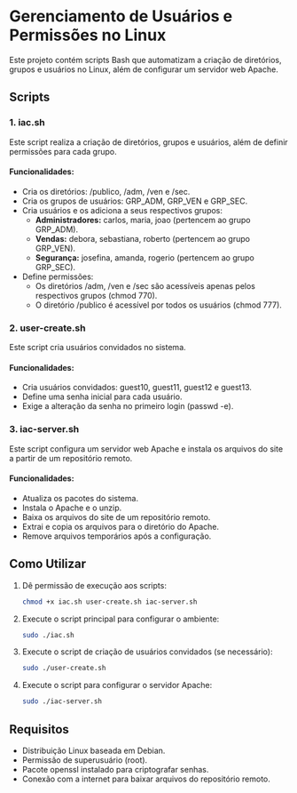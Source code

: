 # Gerenciamento de Usuários e Permissões no Linux

Este projeto contém scripts Bash que automatizam a criação de diretórios, grupos e usuários no Linux, além de configurar um servidor web Apache.

## Scripts

### 1. iac.sh

Este script realiza a criação de diretórios, grupos e usuários, além de definir permissões para cada grupo.

#### Funcionalidades:
- Cria os diretórios: /publico, /adm, /ven e /sec.
- Cria os grupos de usuários: GRP_ADM, GRP_VEN e GRP_SEC.
- Cria usuários e os adiciona a seus respectivos grupos:
  - **Administradores:** carlos, maria, joao (pertencem ao grupo GRP_ADM).
  - **Vendas:** debora, sebastiana, roberto (pertencem ao grupo GRP_VEN).
  - **Segurança:** josefina, amanda, rogerio (pertencem ao grupo GRP_SEC).
- Define permissões:
  - Os diretórios /adm, /ven e /sec são acessíveis apenas pelos respectivos grupos (chmod 770).
  - O diretório /publico é acessível por todos os usuários (chmod 777).

### 2. user-create.sh

Este script cria usuários convidados no sistema.

#### Funcionalidades:
- Cria usuários convidados: guest10, guest11, guest12 e guest13.
- Define uma senha inicial para cada usuário.
- Exige a alteração da senha no primeiro login (passwd -e).

### 3. iac-server.sh

Este script configura um servidor web Apache e instala os arquivos do site a partir de um repositório remoto.

#### Funcionalidades:
- Atualiza os pacotes do sistema.
- Instala o Apache e o unzip.
- Baixa os arquivos do site de um repositório remoto.
- Extrai e copia os arquivos para o diretório do Apache.
- Remove arquivos temporários após a configuração.

## Como Utilizar

1. Dê permissão de execução aos scripts:
   ```bash
   chmod +x iac.sh user-create.sh iac-server.sh
   ```

2. Execute o script principal para configurar o ambiente:
   ```bash
   sudo ./iac.sh
   ```

3. Execute o script de criação de usuários convidados (se necessário):
   ```bash
   sudo ./user-create.sh
   ```

4. Execute o script para configurar o servidor Apache:
   ```bash
   sudo ./iac-server.sh
   ```

## Requisitos
- Distribuição Linux baseada em Debian.
- Permissão de superusuário (root).
- Pacote openssl instalado para criptografar senhas.
- Conexão com a internet para baixar arquivos do repositório remoto.
